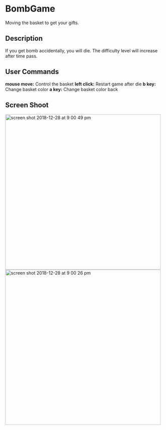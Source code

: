# BombGame
Moving the basket to get your gifts.

**Description**
---------

If you get bomb accidentally, you will die. The difficulty level will increase after time pass.

**User Commands**
--------

**mouse move:** Control the basket
**left click:** Restart game after die
**b key:** Change basket color
**a key:** Change basket color back

**Screen Shoot**
----------

<img width="494" alt="screen shot 2018-12-28 at 9 00 49 pm" src="https://user-images.githubusercontent.com/27960189/50532182-b8746300-0ae3-11e9-9cf5-427f968ec751.png">
<img width="494" alt="screen shot 2018-12-28 at 9 00 26 pm" src="https://user-images.githubusercontent.com/27960189/50532183-ba3e2680-0ae3-11e9-9668-066e621c5862.png">
